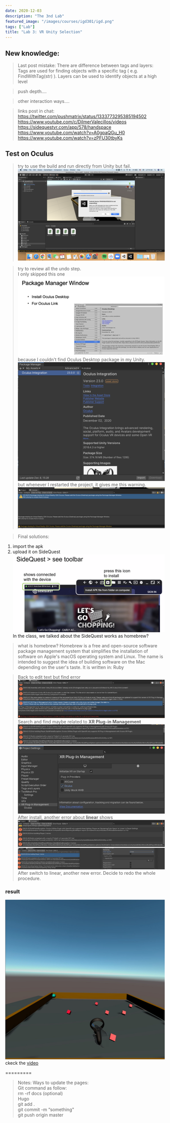 ```yaml
---
date: 2020-12-03
description: "The 3nd Lab"
featured_image: "/images/courses/igd301/igd.png"
tags: ["Lab"]
title: "Lab 3: VR Unity Selection"
---
```


## New knowledge:
>Last post mistake: There are difference between tags and layers:  
Tags are used for finding objects with a specific tag ( e.g. FindWithTag(str) ). Layers can be used to identify objects at a high level

>push depth....

>other interaction ways....

>links post in chat:  
<https://twitter.com/pushmatrix/status/1333773295385194502>  
<https://www.youtube.com/c/DilmerValecillos/videos>  
<https://sidequestvr.com/app/578/handspace>   
<https://www.youtube.com/watch?v=A0gpaQGu_H0>  
<https://www.youtube.com/watch?v=zPFU30tbyKs>  

## Test on Oculus
>try to use the build and run directly from Unity but fail.
![avatar](/images/courses/igd301/P3/nofind.png)

>try to review all the undo step.   
I only skipped this one   
![avatar](/images/courses/igd301/P3/desk1.png)
because I couldn't find Oculus Desktop package in my Unity.  
![avatar](/images/courses/igd301/P3/desk2.png)  
but whenever I restarted the project, it gives me this warning.
![avatar](/images/courses/igd301/P3/desk3.png)  

>Final solutions:
1. import the apk
2. upload it on SideQuest
![avatar](/images/courses/igd301/P3/homebrew.png)  
In the class, we talked about the SideQuest works as homebrew?
>what is homebrew?
Homebrew is a free and open-source software package management system that simplifies the installation of software on Apple's macOS operating system and Linux. The name is intended to suggest the idea of building software on the Mac depending on the user's taste. It is written in: Ruby


>Back to edit text but find error
![avatar](/images/courses/igd301/P3/error.png)   
Search and find maybe related to **XR Plug-in Management**
![avatar](/images/courses/igd301/P3/error-xrsupport.png)  
![avatar](/images/courses/igd301/P3/error-xrsupport2.png)  
After install, another error about **linear** shows
![avatar](/images/courses/igd301/P3/error-linear.png)   
![avatar](/images/courses/igd301/P3/error-linear2.png)   
After switch to linear, another new error. Decide to redo the whole procedure.   

### result
![result](/images/courses/igd301/P3/result.jpg)   
ckeck the [video](https://youtu.be/Ibp2fGnDKlo)

=========

>Notes: 
Ways to update the pages:  
Git command as follow:  
rm -rf docs (optional)  
Hugo  
git add .  
git commit -m “something"  
git push origin master  
